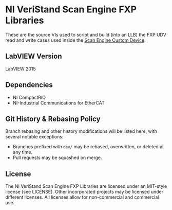 # NI VeriStand Scan Engine FXP Libraries

These are the source VIs used to script and build (into an LLB) the FXP UDV read and write cases used inside the [Scan Engine Custom Device](https://github.com/ni/niveristand-scan-engine-ethercat-custom-device).

## LabVIEW Version

LabVIEW 2015

## Dependencies

- NI CompactRIO
- NI-Industrial Communications for EtherCAT

## Git History & Rebasing Policy
Branch rebasing and other history modifications will be listed here, with several notable exceptions:
- Branches prefixed with `dev/` may be rebased, overwritten, or deleted at any time.
- Pull requests may be squashed on merge.

## License

The NI VeriStand Scan Engine FXP Libraries are licensed under an MIT-style license (see LICENSE). Other incorporated projects may be licensed under different licenses. All licenses allow for non-commercial and commercial use.
